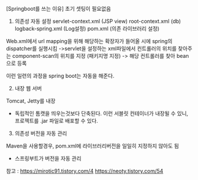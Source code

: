 [Springboot를 쓰는 이유]
초기 셋팅이 필요없음

1. 의존성 자동 설정
servlet-context.xml (JSP view)
root-context.xml (db)
logback-spring.xml (Log설정)
pom.xml (의존 라이브러리 설정)

Web.xml에서 url mapping을 위해 해당하는 확장자가 들어올 시에 spring의 dispatcher를 실행시킴
->servlet을 설정하는 xml파일에서 컨트롤러의 위치를 찾아주는 component-scan의 위치를 지정 (패키지명 지정) -> 해당 컨트롤러를 찾아 bean으로 등록

이런 일련의 과정을 spring boot는 자동을 해준다.

2. 내장 웹 서버

Tomcat, Jetty를 내장
- 독립적인 톰캣을 띄우는것보다 단축된다. 이런 서블릿 컨테이너가 내장될 수 있니, 프로젝트를 .jar 파일로 배포할 수 있다.


3. 의존성 버전을 자동 관리

Maven을 사용할경우, pom.xml에 라이브러리버전을 일일히 지정하지 않아도 됨
- 스프링부트가 버전을 자동 관리

참고 : https://mirotic91.tistory.com/4
https://neoty.tistory.com/54

